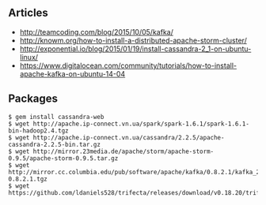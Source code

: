 ## Articles
- http://teamcoding.com/blog/2015/10/05/kafka/
- http://knowm.org/how-to-install-a-distributed-apache-storm-cluster/
- http://exponential.io/blog/2015/01/19/install-cassandra-2_1-on-ubuntu-linux/
- https://www.digitalocean.com/community/tutorials/how-to-install-apache-kafka-on-ubuntu-14-04

## Packages
```
$ gem install cassandra-web
$ wget http://apache.ip-connect.vn.ua/spark/spark-1.6.1/spark-1.6.1-bin-hadoop2.4.tgz
$ wget http://apache.ip-connect.vn.ua/cassandra/2.2.5/apache-cassandra-2.2.5-bin.tar.gz
$ wget http://mirror.23media.de/apache/storm/apache-storm-0.9.5/apache-storm-0.9.5.tar.gz
$ wget http://mirror.cc.columbia.edu/pub/software/apache/kafka/0.8.2.1/kafka_2.11-0.8.2.1.tgz
$ wget https://github.com/ldaniels528/trifecta/releases/download/v0.18.20/trifecta_0.18.20.bin.jar
```
